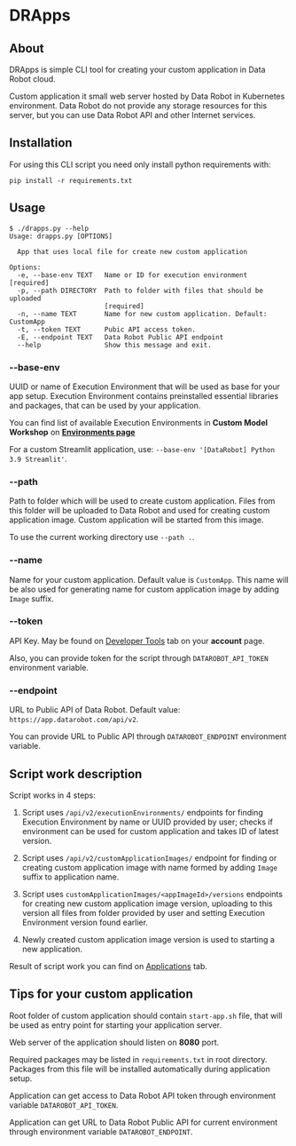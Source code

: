 # DRApps

## About 

DRApps is simple CLI tool for creating your custom application in Data Robot cloud.

Custom application it small web server hosted by Data Robot in Kubernetes environment.
Data Robot do not provide any storage resources for this server, but you can use Data
Robot API and other Internet services.

## Installation

For using this CLI script you need only install python requirements with:

    pip install -r requirements.txt

## Usage

    $ ./drapps.py --help
    Usage: drapps.py [OPTIONS]
    
      App that uses local file for create new custom application
    
    Options:
      -e, --base-env TEXT   Name or ID for execution environment  [required]
      -p, --path DIRECTORY  Path to folder with files that should be uploaded
                            [required]
      -n, --name TEXT       Name for new custom application. Default: CustomApp
      -t, --token TEXT      Pubic API access token.
      -E, --endpoint TEXT   Data Robot Public API endpoint
      --help                Show this message and exit.

### --base-env

UUID or name of Execution Environment that will be used as base for your app setup.
Execution Environment contains preinstalled essential libraries and packages, that 
can be used by your application.

You can find list of available Execution Environments in **Custom Model Workshop**
on [**Environments page**](https://app.datarobot.com/model-registry/custom-environments)

For a custom Streamlit application, use: `--base-env '[DataRobot] Python 3.9 Streamlit'`.

### --path

Path to folder which will be used to create custom application. Files from this folder
will be uploaded to Data Robot and used for creating custom application image. Custom
application will be started from this image.

To use the current working directory use `--path .`.

### --name

Name for your custom application. Default value is `CustomApp`. This name will be also
used for generating name for custom application image by adding `Image` suffix.

### --token

API Key. May be found on [Developer Tools](https://app.datarobot.com/account/developer-tools)
tab on your  **account** page.

Also, you can provide token for the script through `DATAROBOT_API_TOKEN` environment
variable.

### --endpoint

URL to Public API of Data Robot. Default value: `https://app.datarobot.com/api/v2`.

You can provide URL to Public API through  `DATAROBOT_ENDPOINT` environment variable.

## Script work description

Script works in 4 steps:

1. Script uses `/api/v2/executionEnvironments/` endpoints for finding Execution
   Environment by name or UUID provided by user; checks if environment can be used
   for custom application and takes ID of latest version.

2. Script uses `/api/v2/customApplicationImages/` endpoint for finding or creating
   custom application image with name formed by adding `Image` suffix to application
   name.

3. Script uses `customApplicationImages/<appImageId>/versions` endpoints for creating
   new custom application image version, uploading to this version all files from
   folder provided by user and setting Execution Environment version found earlier.

4. Newly created custom application image version is used to starting a new application.

Result of script work you can find on [Applications](https://app.datarobot.com/applications)
tab.

## Tips for your custom application

Root folder of custom application should contain `start-app.sh` file, that will be
used as entry point for starting your application server.

Web server of the application should listen on **8080** port.

Required packages may be listed in `requirements.txt` in root directory. Packages
from this file will be installed automatically during application setup.

Application can get access to Data Robot API token through environment variable
`DATAROBOT_API_TOKEN`.

Application can get URL to Data Robot Public API for current environment through
environment variable `DATAROBOT_ENDPOINT`.
